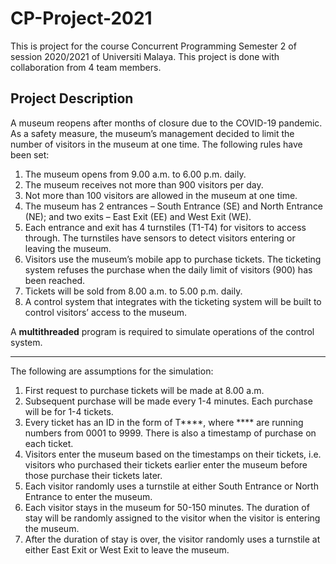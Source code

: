 # CP-Project-2021

This is project for the course Concurrent Programming Semester 2 of session 2020/2021 of Universiti Malaya.
This project is done with collaboration from 4 team members.

## Project Description

A museum reopens after months of closure due to the COVID-19 pandemic. 
As a safety measure, the museum’s management decided to limit the number of visitors in the museum at one time. 
The following rules have been set:

1.	The museum opens from 9.00 a.m. to 6.00 p.m. daily.
2.	The museum receives not more than 900 visitors per day.
3.	Not more than 100 visitors are allowed in the museum at one time.
4.	The museum has 2 entrances – South Entrance (SE) and North Entrance (NE); and two exits – East Exit (EE) and West Exit (WE).
5.	Each entrance and exit has 4 turnstiles (T1-T4) for visitors to access through. The turnstiles have sensors to detect visitors entering or leaving the museum.
6.	Visitors use the museum’s mobile app to purchase tickets. The ticketing system refuses the purchase when the daily limit of visitors (900) has been reached.
7.	Tickets will be sold from 8.00 a.m. to 5.00 p.m. daily.
8.	A control system that integrates with the ticketing system will be built to control visitors’ access to the museum.

A **multithreaded** program is required to simulate operations of the control system. 

----

The following are assumptions for the simulation:

1.	First request to purchase tickets will be made at 8.00 a.m.
2.	Subsequent purchase will be made every 1-4 minutes. Each purchase will be for 1-4 tickets.
3.	Every ticket has an ID in the form of T****, where **** are running numbers from 0001 to 9999. There is also a timestamp of purchase on each ticket.
4.	Visitors enter the museum based on the timestamps on their tickets, i.e. visitors who purchased their tickets earlier enter the museum before those purchase their tickets later.
5.	Each visitor randomly uses a turnstile at either South Entrance or North Entrance to enter the museum. 
6.	Each visitor stays in the museum for 50-150 minutes. The duration of stay will be randomly assigned to the visitor when the visitor is entering the museum.
7.	After the duration of stay is over, the visitor randomly uses a turnstile at either East Exit or West Exit to leave the museum. 
